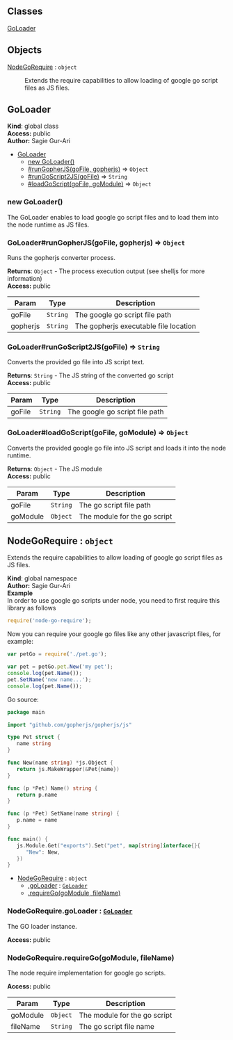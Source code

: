 ## Classes

<dl>
<dt><a href="#GoLoader">GoLoader</a></dt>
<dd></dd>
</dl>

## Objects

<dl>
<dt><a href="#NodeGoRequire">NodeGoRequire</a> : <code>object</code></dt>
<dd><p>Extends the require capabilities to allow loading of google go
script files as JS files.</p>
</dd>
</dl>

<a name="GoLoader"></a>

## GoLoader
**Kind**: global class  
**Access:** public  
**Author:** Sagie Gur-Ari  

* [GoLoader](#GoLoader)
    * [new GoLoader()](#new_GoLoader_new)
    * [#runGopherJS(goFile, gopherjs)](#GoLoader+runGopherJS) ⇒ <code>Object</code>
    * [#runGoScript2JS(goFile)](#GoLoader+runGoScript2JS) ⇒ <code>String</code>
    * [#loadGoScript(goFile, goModule)](#GoLoader+loadGoScript) ⇒ <code>Object</code>

<a name="new_GoLoader_new"></a>

### new GoLoader()
The GoLoader enables to load google go script files and to load them into the
node runtime as JS files.

<a name="GoLoader+runGopherJS"></a>

### GoLoader#runGopherJS(goFile, gopherjs) ⇒ <code>Object</code>
Runs the gopherjs converter process.

**Returns**: <code>Object</code> - The process execution output (see shelljs for more information)  
**Access:** public  

| Param | Type | Description |
| --- | --- | --- |
| goFile | <code>String</code> | The google go script file path |
| gopherjs | <code>String</code> | The gopherjs executable file location |

<a name="GoLoader+runGoScript2JS"></a>

### GoLoader#runGoScript2JS(goFile) ⇒ <code>String</code>
Converts the provided go file into JS script text.

**Returns**: <code>String</code> - The JS string of the converted go script  
**Access:** public  

| Param | Type | Description |
| --- | --- | --- |
| goFile | <code>String</code> | The google go script file path |

<a name="GoLoader+loadGoScript"></a>

### GoLoader#loadGoScript(goFile, goModule) ⇒ <code>Object</code>
Converts the provided google go file into JS script and loads it into
the node runtime.

**Returns**: <code>Object</code> - The JS module  
**Access:** public  

| Param | Type | Description |
| --- | --- | --- |
| goFile | <code>String</code> | The go script file path |
| goModule | <code>Object</code> | The module for the go script |

<a name="NodeGoRequire"></a>

## NodeGoRequire : <code>object</code>
Extends the require capabilities to allow loading of google go
script files as JS files.

**Kind**: global namespace  
**Author:** Sagie Gur-Ari  
**Example**  
In order to use google go scripts under node, you need to first require this library as follows
```js
require('node-go-require');
```
Now you can require your google go files like any other javascript files, for example:
```js
var petGo = require('./pet.go');

var pet = petGo.pet.New('my pet');
console.log(pet.Name());
pet.SetName('new name...');
console.log(pet.Name());
```
Go source:
```go
package main

import "github.com/gopherjs/gopherjs/js"

type Pet struct {
   name string
}

func New(name string) *js.Object {
   return js.MakeWrapper(&Pet{name})
}

func (p *Pet) Name() string {
   return p.name
}

func (p *Pet) SetName(name string) {
   p.name = name
}

func main() {
   js.Module.Get("exports").Set("pet", map[string]interface{}{
      "New": New,
   })
}
```

* [NodeGoRequire](#NodeGoRequire) : <code>object</code>
    * [.goLoader](#NodeGoRequire.goLoader) : <code>[GoLoader](#GoLoader)</code>
    * [.requireGo(goModule, fileName)](#NodeGoRequire.requireGo)

<a name="NodeGoRequire.goLoader"></a>

### NodeGoRequire.goLoader : <code>[GoLoader](#GoLoader)</code>
The GO loader instance.

**Access:** public  
<a name="NodeGoRequire.requireGo"></a>

### NodeGoRequire.requireGo(goModule, fileName)
The node require implementation for google go scripts.

**Access:** public  

| Param | Type | Description |
| --- | --- | --- |
| goModule | <code>Object</code> | The module for the go script |
| fileName | <code>String</code> | The go script file name |

